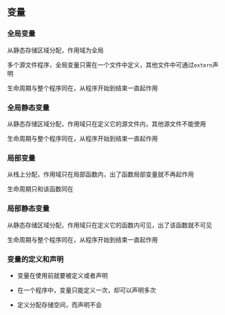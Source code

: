<!--
 * @Description: 
 * @Version: 1.0
 * @Author: DaLao
 * @Email: dalao_li@163.com
 * @Date: 2021-11-06 13:27:01
 * @LastEditors: DaLao
 * @LastEditTime: 2022-05-01 00:25:47
-->

## 变量


### 全局变量


从静态存储区域分配，作用域为全局

多个源文件程序，全局变量只需在一个文件中定义，其他文件中可通过`extern`声明

生命周期与整个程序同在，从程序开始到结束一直起作用



### 全局静态变量


从静态存储区域分配，作用域只在定义它的源文件内，其他源文件不能使用

生命周期与整个程序同在，从程序开始到结束一直起作用



### 局部变量


从栈上分配，作用域只在局部函数内，出了函数局部变量就不再起作用

生命周期只和该函数同在



### 局部静态变量


从静态存储区域分配，作用域只在定义它的函数内可见，出了该函数就不可见

生命周期与整个程序同在，从程序开始到结束一直起作用



### 变量的定义和声明


- 变量在使用前就要被定义或者声明

- 在一个程序中，变量只能定义一次，却可以声明多次

- 定义分配存储空间，而声明不会